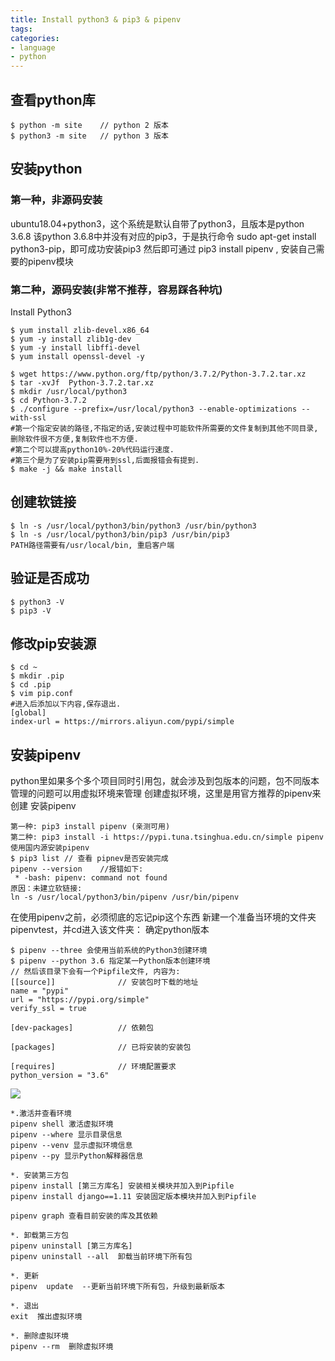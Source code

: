 ```yaml
---
title: Install python3 & pip3 & pipenv
tags:
categories:
- language
- python
---
```

## 查看python库
	$ python -m site	// python 2 版本
	$ python3 -m site	// python 3 版本

## 安装python
### 第一种，非源码安装
ubuntu18.04+python3，这个系统是默认自带了python3，且版本是python 3.6.8
该python 3.6.8中并没有对应的pip3，于是执行命令 sudo apt-get install python3-pip，即可成功安装pip3
然后即可通过 pip3 install pipenv , 安装自己需要的pipenv模块

### 第二种，源码安装(非常不推荐，容易踩各种坑)
Install Python3

	$ yum install zlib-devel.x86_64
	$ yum -y install zlib1g-dev
	$ yum -y install libffi-devel
	$ yum install openssl-devel -y
	
	$ wget https://www.python.org/ftp/python/3.7.2/Python-3.7.2.tar.xz
	$ tar -xvJf  Python-3.7.2.tar.xz
	$ mkdir /usr/local/python3 
	$ cd Python-3.7.2
	$ ./configure --prefix=/usr/local/python3 --enable-optimizations --with-ssl 
	#第一个指定安装的路径,不指定的话,安装过程中可能软件所需要的文件复制到其他不同目录,删除软件很不方便,复制软件也不方便.
	#第二个可以提高python10%-20%代码运行速度.
	#第三个是为了安装pip需要用到ssl,后面报错会有提到.
	$ make -j && make install

## 创建软链接
	$ ln -s /usr/local/python3/bin/python3 /usr/bin/python3
	$ ln -s /usr/local/python3/bin/pip3 /usr/bin/pip3
	PATH路径需要有/usr/local/bin, 重启客户端

## 验证是否成功
	$ python3 -V
	$ pip3 -V

## 修改pip安装源
	$ cd ~
	$ mkdir .pip
	$ cd .pip
	$ vim pip.conf
	#进入后添加以下内容,保存退出.
	[global]
	index-url = https://mirrors.aliyun.com/pypi/simple

## 安装pipenv
python里如果多个多个项目同时引用包，就会涉及到包版本的问题，包不同版本管理的问题可以用虚拟环境来管理
创建虚拟环境，这里是用官方推荐的pipenv来创建
安装pipenv

	第一种: pip3 install pipenv (亲测可用)
	第二种: pip3 install -i https://pypi.tuna.tsinghua.edu.cn/simple pipenv 使用国内源安装pipenv
	$ pip3 list	// 查看 pipnev是否安装完成
	pipenv --version	//报错如下:
	 * -bash: pipenv: command not found
	原因：未建立软链接:
	ln -s /usr/local/python3/bin/pipenv /usr/bin/pipenv

在使用pipenv之前，必须彻底的忘记pip这个东西
新建一个准备当环境的文件夹pipenvtest，并cd进入该文件夹：
确定python版本

	$ pipenv --three 会使用当前系统的Python3创建环境
	$ pipenv --python 3.6 指定某一Python版本创建环境
	// 然后该目录下会有一个Pipfile文件, 内容为:
	[[source]]				// 安装包时下载的地址
	name = "pypi"
	url = "https://pypi.org/simple"
	verify_ssl = true
	
	[dev-packages]			// 依赖包
	
	[packages]				// 已将安装的安装包
	
	[requires]				// 环境配置要求
	python_version = "3.6"

![](pipfile.JPG)
	
	*.激活并查看环境
	pipenv shell 激活虚拟环境
	pipenv --where 显示目录信息
	pipenv --venv 显示虚拟环境信息
	pipenv --py 显示Python解释器信息
	
	*. 安装第三方包
	pipenv install [第三方库名] 安装相关模块并加入到Pipfile
	pipenv install django==1.11 安装固定版本模块并加入到Pipfile
	
	pipenv graph 查看目前安装的库及其依赖
	
	*. 卸载第三方包
	pipenv uninstall [第三方库名]
	pipenv uninstall --all  卸载当前环境下所有包
	
	*. 更新
	pipenv  update  --更新当前环境下所有包，升级到最新版本
	
	*. 退出
	exit  推出虚拟环境
	
	*. 删除虚拟环境
	pipenv --rm  删除虚拟环境





